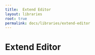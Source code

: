 ```yaml
---
title:  Extend Editor
layout: libraries
root: true
permalink: docs/libraries/extend-editor
--- 
```

# Extend Editor